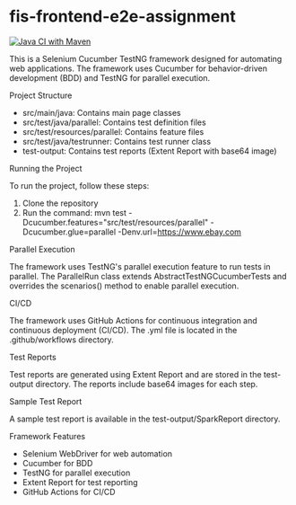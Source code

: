 # fis-frontend-e2e-assignment

[![Java CI with Maven](https://github.com/SanghamitraBhowmick1993/fis-frontend-e2e-assignment/actions/workflows/e2eflow.yml/badge.svg)](https://github.com/SanghamitraBhowmick1993/fis-frontend-e2e-assignment/actions/workflows/e2eflow.yml)

This is a Selenium Cucumber TestNG framework designed for automating web applications. The framework uses Cucumber for behavior-driven development (BDD) and TestNG for parallel execution.

Project Structure

- src/main/java: Contains main page classes
- src/test/java/parallel: Contains test definition files
- src/test/resources/parallel: Contains feature files
- src/test/java/testrunner: Contains test runner class
- test-output: Contains test reports (Extent Report with base64 image)

Running the Project

To run the project, follow these steps:

1. Clone the repository
2. Run the command: mvn test -Dcucumber.features="src/test/resources/parallel" -Dcucumber.glue=parallel -Denv.url=https://www.ebay.com

Parallel Execution

The framework uses TestNG's parallel execution feature to run tests in parallel. The ParallelRun class extends AbstractTestNGCucumberTests and overrides the scenarios() method to enable parallel execution.

CI/CD

The framework uses GitHub Actions for continuous integration and continuous deployment (CI/CD). The .yml file is located in the .github/workflows directory.

Test Reports

Test reports are generated using Extent Report and are stored in the test-output directory. The reports include base64 images for each step.

Sample Test Report

A sample test report is available in the test-output/SparkReport directory.

Framework Features

- Selenium WebDriver for web automation
- Cucumber for BDD
- TestNG for parallel execution
- Extent Report for test reporting
- GitHub Actions for CI/CD
